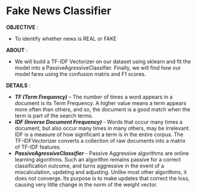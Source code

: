 # Fake News Classifier

**OBJECTIVE** : 
  - To identify whether news is REAL or FAKE

 **ABOUT** : 
   - We will build a TF-IDF Vectorizer on our dataset using sklearn and fit the model into a PassiveAgressiveClassifier. Finally, we will find how our model fares using the confusion matrix and F1 scores.

**DETAILS** :
  -	***TF (Term Frequency)*** – The number of times a word appears in a document is its Term Frequency. A higher value means a term appears more often than others, and so, the document is a good match when the term is part of the search terms.
  -	***IDF (Inverse Document Frequency)*** - Words that occur many times a document, but also occur many times in many others, may be irrelevant. IDF is a measure of how significant a term is in the entire corpus.
The TF-IDFVectorizer converts a collection of raw documents into a matrix of TF-IDF features.
  -	***PassiveAgressiveClassifier*** - Passive Aggressive algorithms are online learning algorithms. Such an algorithm remains passive for a correct classification outcome, and turns aggressive in the event of a miscalculation, updating and adjusting. Unlike most other algorithms, it does not converge. Its purpose is to make updates that correct the loss, causing very little change in the norm of the weight vector.
